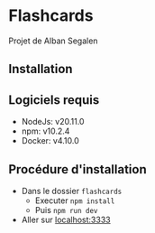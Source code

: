 # Flashcards

Projet de Alban Segalen

## Installation

## Logiciels requis

- NodeJs: v20.11.0
- npm: v10.2.4
- Docker: v4.10.0

## Procédure d'installation

[TODO]: Docker+migration

- Dans le dossier `flashcards`
  - Executer `npm install`
  - Puis `npm run dev`
- Aller sur [localhost:3333](http://localhost:3333)
